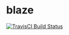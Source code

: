 # blaze

[![TravisCI Build Status](https://travis-ci.org/magoko/blaze.svg?branch=master)](https://travis-ci.org/magoko/blaze)

